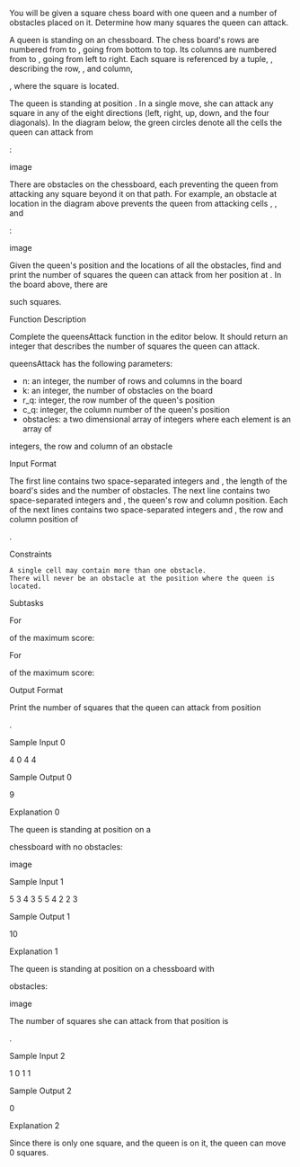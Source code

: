 You will be given a square chess board with one queen and a number of obstacles placed on it. Determine how many squares the queen can attack.

A queen is standing on an
chessboard. The chess board's rows are numbered from to , going from bottom to top. Its columns are numbered from to , going from left to right. Each square is referenced by a tuple, , describing the row, , and column,

, where the square is located.

The queen is standing at position
. In a single move, she can attack any square in any of the eight directions (left, right, up, down, and the four diagonals). In the diagram below, the green circles denote all the cells the queen can attack from

:

image

There are obstacles on the chessboard, each preventing the queen from attacking any square beyond it on that path. For example, an obstacle at location
in the diagram above prevents the queen from attacking cells , , and

:

image

Given the queen's position and the locations of all the obstacles, find and print the number of squares the queen can attack from her position at
. In the board above, there are

such squares.

Function Description

Complete the queensAttack function in the editor below. It should return an integer that describes the number of squares the queen can attack.

queensAttack has the following parameters:
- n: an integer, the number of rows and columns in the board
- k: an integer, the number of obstacles on the board
- r_q: integer, the row number of the queen's position
- c_q: integer, the column number of the queen's position
- obstacles: a two dimensional array of integers where each element is an array of

integers, the row and column of an obstacle

Input Format

The first line contains two space-separated integers
and , the length of the board's sides and the number of obstacles.
The next line contains two space-separated integers and , the queen's row and column position.
Each of the next lines contains two space-separated integers and , the row and column position of

.

Constraints

    A single cell may contain more than one obstacle.
    There will never be an obstacle at the position where the queen is located.

Subtasks

For

of the maximum score:

For

of the maximum score:

Output Format

Print the number of squares that the queen can attack from position

.

Sample Input 0

4 0
4 4

Sample Output 0

9

Explanation 0

The queen is standing at position
on a

chessboard with no obstacles:

image

Sample Input 1

5 3
4 3
5 5
4 2
2 3

Sample Output 1

10

Explanation 1

The queen is standing at position
on a chessboard with

obstacles:

image

The number of squares she can attack from that position is

.

Sample Input 2

1 0
1 1

Sample Output 2

0

Explanation 2

Since there is only one square, and the queen is on it, the queen can move 0 squares.
